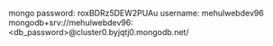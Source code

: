 mongo password: roxBDRz5DEW2PUAu
username: mehulwebdev96
mongodb+srv://mehulwebdev96:<db_password>@cluster0.byjqtj0.mongodb.net/

